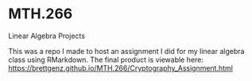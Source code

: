 # MTH.266
Linear Algebra Projects

This was a repo I made to host an assignment I did for my linear algebra class using RMarkdown. The final product is viewable here:
https://brettgenz.github.io/MTH.266/Cryptography_Assignment.html
